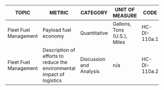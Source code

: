 | TOPIC | METRIC | CATEGORY | UNIT OF MEASURE | CODE |
|-------|--------|----------|------------------|------|
| Fleet Fuel Management | Payload fuel economy | Quantitative | Gallons, Tons (U.S.), Miles | HC-DI-110a.1 |
| Fleet Fuel Management | Description of efforts to reduce the environmental impact of logistics | Discussion and Analysis | n/a | HC-DI-110a.2 |